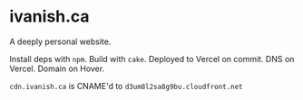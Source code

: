 # ivanish.ca

A deeply personal website.

Install deps with `npm`. Build with `cake`. Deployed to Vercel on commit. DNS on Vercel. Domain on Hover.

`cdn.ivanish.ca` is CNAME'd to `d3um8l2sa8g9bu.cloudfront.net`
